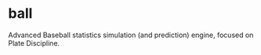 ball
====

Advanced Baseball statistics simulation (and prediction) engine, focused on Plate Discipline.